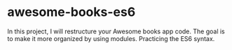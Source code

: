 # awesome-books-es6
In this project, I will restructure your Awesome books app code. The goal is to make it more organized by using modules. Practicing the ES6 syntax.
